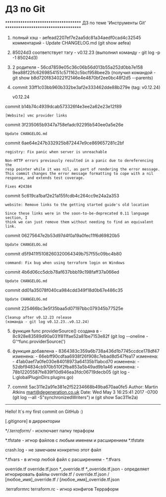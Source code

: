 # ДЗ по Git
*********************************** ДЗ по теме 'Инструменты Git' ***********************************
1)  полный хэш  -  aefead2207ef7e2aa5dc81a34aedf0cad4c32545
    комментарий -  Update CHANGELOG.md
    (git show aefea)
    
2)  85024d3 соответствует тэгу - v0.12.23
    (выполнил команду - git log -p -1 85024d3)

3)  2 родителя - 56cd7859e05c36c06b56d013b55a252d0bb7e158 9ea88f22fc6269854151c571162c5bcf958bee2b
    (получил командой - git show b8d720f8340221f2146e4e4870bf2ee0bc48f2d5 --parents)

4)  commit 33ff1c03bb960b332be3af2e333462dde88b279e (tag: v0.12.24)
   
    v0.12.24

commit b14b74c4939dcab573326f4e3ee2a62e23e12f89

    [Website] vmc provider links

commit 3f235065b9347a758efadc92295b540ee0a5e26e

    Update CHANGELOG.md

commit 6ae64e247b332925b872447e9ce869657281c2bf

    registry: Fix panic when server is unreachable

    Non-HTTP errors previously resulted in a panic due to dereferencing the
    resp pointer while it was nil, as part of rendering the error message.
    This commit changes the error message formatting to cope with a nil
    response, and extends test coverage.

    Fixes #24384

commit 5c619ca1baf2e21a155fcdb4c264cc9e24a2a353

    website: Remove links to the getting started guide's old location

    Since these links were in the soon-to-be-deprecated 0.11 language section, I
    think we can just remove them without needing to find an equivalent link.

commit 06275647e2b53d97d4f0a19a0fec11f6d69820b5

    Update CHANGELOG.md

commit d5f9411f5108260320064349b757f55c09bc4b80

    command: Fix bug when using terraform login on Windows

commit 4b6d06cc5dcb78af637bbb19c198faff37a066ed

    Update CHANGELOG.md

commit dd01a35078f040ca984cdd349f18d0b67e486c35

    Update CHANGELOG.md

commit 225466bc3e5f35baa5d07197bbc079345b77525e

    Cleanup after v0.12.23 release
    (команда - git log v0.12.23..v0.12.24)

5)  функция func providerSource() создана в - 8c928e83589d90a031f811fae52a81be7153e82f
    (git log --oneline -G'^func.providerSource\(')
    
6)  функция добавлена - 8364383c359a6b738a436d1b7745ccdce178df47
            изменена: - 66ebff90cdfaa6938f26f908c7ebad8d547fea17
            изменена: - 41ab0aef7a0fe030e84018973a64135b11abcd70
            изменена: - 52dbf94834cb970b510f2fba853a5b49ad9b1a46
            изменена: - 78b12205587fe839f10d946ea3fdc06719decb05
    (git log -L:globalPluginDirs:plugins.go)
    
7)  commit 5ac311e2a91e381e2f52234668b49ba670aa0fe5
    Author: Martin Atkins <mart@degeneration.co.uk>
    Date:   Wed May 3 16:25:41 2017 -0700
    (git log --all -S"synchronizedWriters") и (git show 5ac311e2a)


****************************************************************************************************
Hello! It`s my first commit on GitHub :)

[.gitignore] в дирректории

**/.terraform/* - исключает папку тераформ

*.tfstate - игнор файлов с любым именем и расширением *.tfstate

crash.log - не замечаем конкретно этот файл

*.tfvars - в игнор любой файл с расширением - *.tfvars

override.tf
override.tf.json
*_override.tf
*_override.tf.json  - определяет игнорировать файлы override.tf / override.tf.json / [любое_имя]_override.tf / [любое_имя]_override.tf.json

.terraformrc
terraform.rc   - игнор конфигов Терраформ
